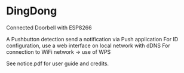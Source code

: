 # DingDong
Connected Doorbell with ESP8266

A Pushbutton detection send a notification via Push application
For ID configuration, use a web interface on local network with dDNS
For connection to WiFi network -> use of WPS 

See notice.pdf for user guide and credits.
